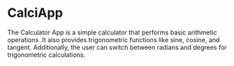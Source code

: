 # CalciApp
 The Calculator App is a simple calculator that performs basic arithmetic operations .It also provides trigonometric functions like sine, cosine, and tangent. Additionally, the user can switch between radians and degrees for trigonometric calculations.

